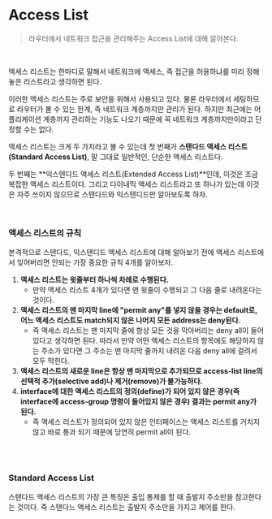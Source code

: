 # Access List

> 라우터에서 네트워크 접근을 관리해주는 Access List에 대해 알아본다.

<br>

액세스 리스트는 한마디로 말해서 네트워크에 액세스, 즉 접근을 허용하냐를 미리 정해놓은 리스트라고 생각하면 된다. 

이러한 액세스 리스트는 주로 보안을 위해서 사용되고 있다. 물론 라우터에서 세팅하므로 라우터가 볼 수 있는 한계, 즉 네트워크 계층까지만 관리가 된다. 하지만 최근에는 어플리케이션 계층까지 관리하는 기능도 나오기 때문에 꼭 네트워크 계층까지만이라고 단정할 수는 없다. 

액세스 리스트는 크게 두 가지라고 볼 수 있는데 첫 번째가 **스탠다드 액세스 리스트(Standard Access List)**, 말 그대로 일반적인, 단순한 액세스 리스트다.

두 번째는 **익스텐디드 액세스 리스트(Extended Access List)**인데, 이것은 조금 복잡한 액세스 리스트이다. 그리고 다이내믹 액세스 리스트라고 또 하나가 있는데 이것은 자주 쓰이지 않으므로 스탠다드와 익스텐디드만 알아보도록 하자.

<br>

### 액세스 리스트의 규칙

본격적으로 스탠다드, 익스텐디드 액세스 리스트에 대해 알아보기 전에 액세스 리스트에서 잊어버리면 안되는 가장 중요한 규칙 4개를 알아보자.

1. **액세스 리스트는 윗줄부터 하나씩 차례로 수행된다.**
   * 만약 액세스 리스트 4개가 있다면 맨 윗줄이 수행되고 그 다음 줄로 내려온다는 것이다.
2. **액세스 리스트의 맨 마지막 line에 "permit any"를 넣지 않을 경우는 default로, 어느 액세스 리스트도 match되지 않은 나머지 모든 address는 deny된다.**
   * 즉 액세스 리스트는 맨 마지막 줄에 항상 모든 것을 막아버리는 deny all이 들어있다고 생각하면 된다. 따라서 만약 어떤 액세스 리스트의 항목에도 해당하지 않는 주소가 있다면 그 주소는 맨 마지막 줄까지 내려온 다음 deny all에 걸려서 모두 막힌다.
3. **액세스 리스트의 새로운 line은 항상 맨 마지막으로 추가되므로 access-list line의 선택적 추가(selective add)나 제거(remove)가 불가능하다.**
4. **interface에 대한 액세스 리스트의 정의(define)가 되어 있지 않은 경우(즉 interface에 access-group 명령이 들어있지 않은 경우) 결과는 permit any가 된다.**
   * 즉 액세스 리스트가 정의되어 있지 않은 인터페이스는 액세스 리스트를 거치지 않고 바로 통과 되기 때문에 당연히 permit all이 된다.

<br>

<br>

### Standard Access List

스탠다드 액세스 리스트의 가장 큰 특징은 출입 통제를 할 때 출발지 주소만을 참고한다는 것이다. 즉 스탠다느 액세스 리스트는 출발지 주소만을 가지고 제어를 한다.


